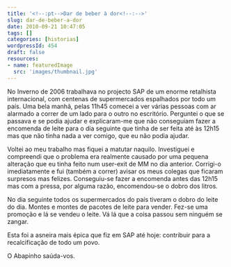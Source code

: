 ```yaml
---
title: '<!--:pt-->Dar de beber à dor<!--:-->'
slug: dar-de-beber-a-dor
date: 2010-09-21 10:47:05
tags: []
categories: [historias]
wordpressId: 454
draft: false
resources:
- name: featuredImage
  src: 'images/thumbnail.jpg'
---
```

No Inverno de 2006 trabalhava no projecto SAP de um enorme retalhista internacional, com centenas de supermercados espalhados por todo um país. Uma bela manhã, pelas 11h45 comecei a ver várias pessoas com ar alarmado a correr de um lado para o outro no escritório. Perguntei o que se passava e se podia ajudar e explicaram-me que não conseguiam fazer a encomenda de leite para o dia seguinte que tinha de ser feita até às 12h15 mas que não tinha nada a ver comigo, que eu não podia ajudar.

Voltei ao meu trabalho mas fiquei a matutar naquilo. Investiguei e compreendi que o problema era realmente causado por uma pequena alteração que eu tinha feito num user-exit de MM no dia anterior. Corrigi-o imediatamente e fui (também a correr) avisar os meus colegas que ficaram surpresos mas felizes. Conseguiu-se fazer a encomenda antes das 12h15 mas com a pressa, por alguma razão, encomendou-se o dobro dos litros.

No dia seguinte todos os supermercados do país tiveram o dobro do leite do dia. Montes e montes de pacotes de leite para vender. Fez-se uma promoção e lá se vendeu o leite. Vá lá que a coisa passou sem ninguém se zangar.

Esta foi a asneira mais épica que fiz em SAP até hoje: contribuir para a recalcificação de todo um povo.

O Abapinho saúda-vos.
